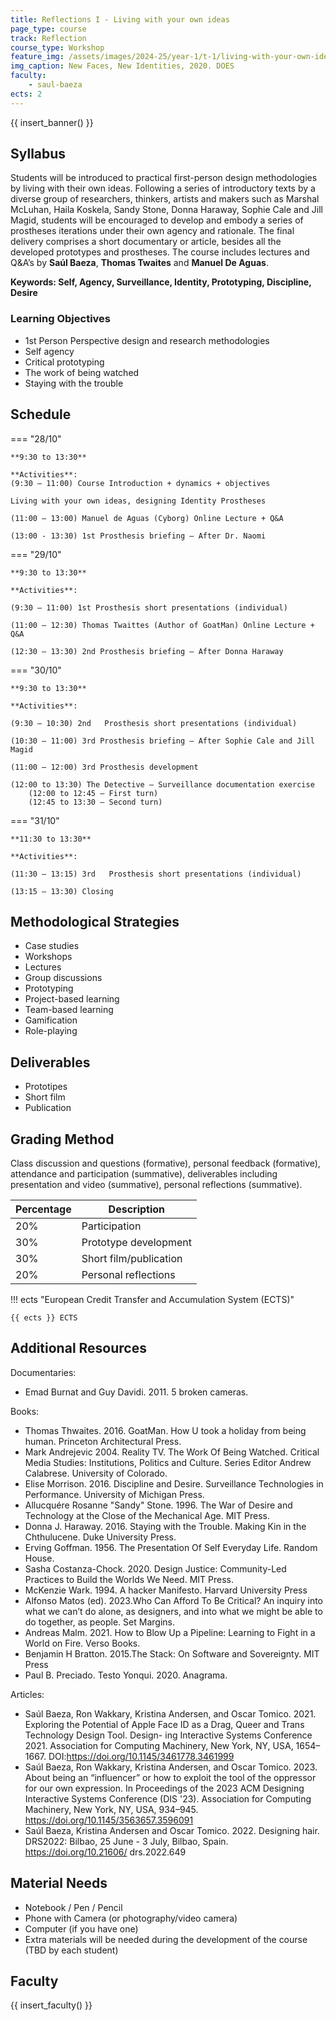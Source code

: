 ```yaml
---
title: Reflections I - Living with your own ideas
page_type: course
track: Reflection
course_type: Workshop
feature_img: /assets/images/2024-25/year-1/t-1/living-with-your-own-ideas.jpg
img_caption: New Faces, New Identities, 2020. DOES
faculty:
    - saul-baeza
ects: 2
---
```


{{ insert_banner() }}

## Syllabus

Students will be introduced to practical first-person design methodologies by living with their own ideas. Following a series of introductory texts by a diverse group of researchers, thinkers, artists and makers such as Marshal McLuhan, Haila Koskela, Sandy Stone, Donna Haraway, Sophie Cale and Jill Magid, students will be encouraged to develop and embody a series of prostheses iterations under their own agency and rationale. The final delivery comprises a short documentary or article, besides all the developed prototypes and prostheses. The course includes lectures and Q&A’s by **Saúl Baeza**, **Thomas Twaites** and **Manuel De Aguas**.

**Keywords: Self, Agency, Surveillance, Identity, Prototyping, Discipline, Desire**

### Learning Objectives

- 1st Person Perspective design and research methodologies
- Self agency 
- Critical prototyping
- The work of being watched
- Staying with the trouble

## Schedule

=== "28/10"

    **9:30 to 13:30**

    **Activities**:
    (9:30 – 11:00) Course Introduction + dynamics + objectives
    
    Living with your own ideas, designing Identity Prostheses

    (11:00 – 13:00) Manuel de Aguas (Cyborg) Online Lecture + Q&A
    
    (13:00 - 13:30) 1st Prosthesis briefing – After Dr. Naomi

=== "29/10"

    **9:30 to 13:30** 

    **Activities**:
    
    (9:30 – 11:00) 1st Prosthesis short presentations (individual) 

    (11:00 – 12:30) Thomas Twaittes (Author of GoatMan) Online Lecture + Q&A 

    (12:30 – 13:30) 2nd Prosthesis briefing – After Donna Haraway 

=== "30/10"

    **9:30 to 13:30** 

    **Activities**:
    
    (9:30 – 10:30) 2nd   Prosthesis short presentations (individual)
    
    (10:30 – 11:00) 3rd Prosthesis briefing – After Sophie Cale and Jill Magid 
    
    (11:00 – 12:00) 3rd Prosthesis development

    (12:00 to 13:30) The Detective – Surveillance documentation exercise 
        (12:00 to 12:45 – First turn)
        (12:45 to 13:30 – Second turn)

=== "31/10"

    **11:30 to 13:30**

    **Activities**:
    
    (11:30 – 13:15) 3rd   Prosthesis short presentations (individual)
    
    (13:15 – 13:30) Closing


## Methodological Strategies

- Case studies
- Workshops  
- Lectures  
- Group discussions  
- Prototyping 
- Project-based learning  
- Team-based learning  
- Gamification  
- Role-playing 


## Deliverables

- Prototipes
- Short film
- Publication


## Grading Method

Class discussion and questions (formative), personal feedback (formative), attendance and participation (summative), deliverables including presentation and video (summative), personal reflections (summative).


| Percentage  | Description                                     |
| ----------- | ------------------------------------            |
| 20%         | Participation                                   |
| 30%         | Prototype development                                   |
| 30%         |  Short film/publication                           |
| 20%         |  Personal reflections                         |

!!! ects "European Credit Transfer and Accumulation System (ECTS)"

    {{ ects }} ECTS

## Additional Resources

Documentaries: 

- Emad Burnat and Guy Davidi. 2011. 5 broken cameras. 

Books:

- Thomas Thwaites. 2016. GoatMan. How U took a holiday from being human. Princeton Architectural Press.
- Mark Andrejevic 2004. Reality TV. The Work Of Being Watched. Critical Media Studies: Institutions, Politics and Culture. Series Editor Andrew Calabrese. University of Colorado.
- Elise Morrison. 2016. Discipline and Desire. Surveillance Technologies in Performance. University of Michigan Press.
- Allucquére Rosanne "Sandy" Stone. 1996. The War of Desire and Technology at the Close of the Mechanical Age. MIT Press.
- Donna J. Haraway. 2016. Staying with the Trouble. Making Kin in the Chthulucene. Duke University Press.
- Erving Goffman. 1956. The Presentation Of Self Everyday Life. Random House.
- Sasha Costanza-Chock. 2020. Design Justice: Community-Led Practices to Build the Worlds We Need. MIT Press.
- McKenzie Wark. 1994. A hacker Manifesto. Harvard University Press 
- Alfonso Matos (ed). 2023.Who Can Afford To Be Critical?  An inquiry into what we can’t do alone, as designers, and into what we might be able to do together, as people. Set Margins.
- Andreas Malm. 2021. How to Blow Up a Pipeline: Learning to Fight in a World on Fire. Verso Books.
- Benjamin H Bratton. 2015.The Stack: On Software and Sovereignty. MIT Press
- Paul B. Preciado. Testo Yonqui. 2020. Anagrama.

Articles:

- Saúl Baeza, Ron Wakkary, Kristina Andersen, and Oscar Tomico. 2021. Exploring the Potential of Apple Face ID as a Drag, Queer and Trans Technology Design Tool. Design- ing Interactive Systems Conference 2021. Association for Computing Machinery, New York, NY, USA, 1654–1667. DOI:https://doi.org/10.1145/3461778.3461999  
- Saúl Baeza, Ron Wakkary, Kristina Andersen, and Oscar Tomico. 2023. About being an “influencer” or how to exploit the tool of the oppressor for our own expression. In Proceedings of the 2023 ACM Designing Interactive Systems Conference (DIS '23). Association for Computing Machinery, New York, NY, USA, 934–945. https://doi.org/10.1145/3563657.3596091  
- Saúl Baeza, Kristina Andersen and Oscar Tomico. 2022. Designing hair. DRS2022: Bilbao, 25 June - 3 July, Bilbao, Spain. https://doi.org/10.21606/ drs.2022.649  

## Material Needs

- Notebook / Pen / Pencil  
- Phone with Camera (or photography/video camera)  
- Computer (if you have one)  
- Extra materials will be needed during the development of the course (TBD by each student)


## Faculty

{{ insert_faculty() }}
